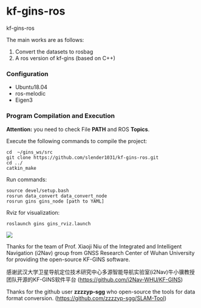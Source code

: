 # kf-gins-ros
kf-gins-ros

The main works are as follows:
1. Convert the datasets to rosbag
2. A ros version of kf-gins (based on C++)

### Configuration
* Ubuntu18.04
* ros-melodic
* Eigen3


### Program Compilation and Execution

**Attention:**
you need to check File **PATH** and ROS **Topics**.

Execute the following commands to compile the project:
```shell
cd  ~/gins_ws/src
git clone https://github.com/slender1031/kf-gins-ros.git
cd ../
catkin_make
```

Run commands:
```shell
source devel/setup.bash
rosrun data_convert data_convert_node
rosrun gins gins_node [path to YAML]
```

Rviz for visualization:
```shell
roslaunch gins gins_rviz.launch
```

<img src="https://github.com/slender1031/kf-gins-ros/blob/main/rviz.png" />


Thanks for the team of Prof. Xiaoji Niu of the Integrated and Intelligent Navigation (i2Nav) group from GNSS Research Center of Wuhan University for providing the open-source KF-GINS software.

感谢武汉大学卫星导航定位技术研究中心多源智能导航实验室(i2Nav)牛小骥教授团队开源的KF-GINS软件平台
(https://github.com/i2Nav-WHU/KF-GINS)

Thanks for the github user **zzzzyp-sgg** who open-source the tools for data format conversion.
(https://github.com/zzzzyp-sgg/SLAM-Tool)
